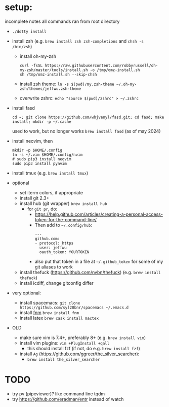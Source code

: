 # setup:

incomplete notes
all commands ran from root directory

- `./dotty install`
- install zsh (e.g. `brew install zsh zsh-completions` and `chsh -s /bin/zsh`)
  - install oh-my-zsh
    ```
    curl -fsSL https://raw.githubusercontent.com/robbyrussell/oh-my-zsh/master/tools/install.sh -o /tmp/omz-install.sh
    sh /tmp/omz-install.sh --skip-chsh
    ```

  - install zsh theme:
    `ln -s $(pwd)/my.zsh-theme ~/.oh-my-zsh/themes/jeffwu.zsh-theme`
  - overwrite zshrc:
    `echo "source $(pwd)/zshrc" > ~/.zshrc`

- install fasd
    ```
    cd ~; git clone https://github.com/whjvenyl/fasd.git; cd fasd; make install; mkdir -p ~/.cache
    ```
    used to work, but no longer works `brew install fasd` (as of may 2024)

- install neovim, then
    ```
    mkdir -p $HOME/.config
    ln -s ~/.vim $HOME/.config/nvim
    # sudo pip3 install neovim
    sudo pip3 install pynvim
    ```

- install tmux (e.g. `brew install tmux`)

- optional
  - set iterm colors, if appropriate
  - install git 2.3+
  - install hub (git wrapper) `brew install hub`
    - for `git pr`, do:
      - https://help.github.com/articles/creating-a-personal-access-token-for-the-command-line/
      - Then add to `~/.config/hub`:
        ```
        ---
        github.com:
        - protocol: https
          user: jeffwu
          oauth_token: YOURTOKEN
        ```
      - also put that token in a file at `~/.github_token` for some of my git aliases to work
  - install thefuck (https://github.com/nvbn/thefuck) (e.g. `brew install thefuck`)
  - install icdiff, change gitconfig differ
- very optional:
  - install spacemacs:
    `git clone https://github.com/syl20bnr/spacemacs ~/.emacs.d`
  - install [fnm](https://github.com/Schniz/fnm#shell-setup)
    `brew install fnm`
  - install latex
    `brew cask install mactex`

- OLD
    - make sure vim is 7.4+, preferably 8+ (e.g. `brew install vim`)
    - install vim plugins: `vim +PlugInstall +qall`
      - this should install fzf (if not, do e.g. `brew install fzf`)
    - install `Ag` (https://github.com/ggreer/the_silver_searcher):
      - `brew install the_silver_searcher`

# TODO
- try pv (pipeviewer)?   like command line tqdm
- try https://github.com/eradman/entr instead of watch

